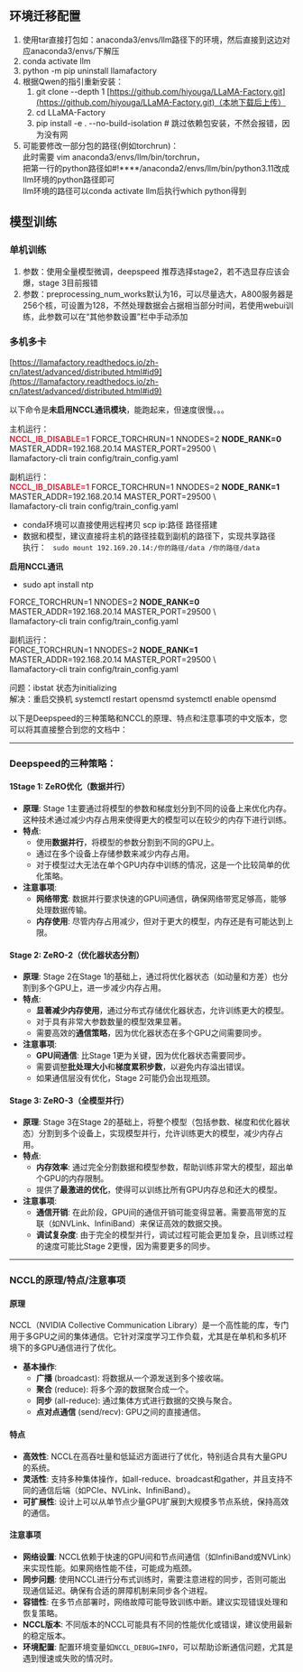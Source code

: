 ## 环境迁移配置
1. 使用tar直接打包如：anaconda3/envs/llm路径下的环境，然后直接到这边对应anaconda3/envs/下解压
2. conda activate llm
3. python -m pip uninstall llamafactory
4. 根据Qwen的指引重新安装：
    1. git clone --depth 1 [https://github.com/hiyouga/LLaMA-Factory.git](https://github.com/hiyouga/LLaMA-Factory.git)（本地下载后上传）
    2. cd LLaMA-Factory
    3. pip install -e .  --no-build-isolation  # 跳过依赖包安装，不然会报错，因为没有网
5. 可能要修改一部分包的路径(例如torchrun)：  
此时需要  vim anaconda3/envs/llm/bin/torchrun，  
把第一行的python路径如#!****/anaconda2/envs/llm/bin/python3.11改成llm环境的python路径即可  
llm环境的路径可以conda activate llm后执行which python得到



## 模型训练
### 单机训练
1. 参数：使用全量模型微调，deepspeed 推荐选择stage2，若不选显存应该会爆，stage 3目前报错
2. 参数：preprocessing_num_works默认为16，可以尽量选大，A800服务器是256个核，可设置为128，不然处理数据会占据相当部分时间，若使用webui训练，此参数可以在“其他参数设置”栏中手动添加

### 多机多卡
[https://llamafactory.readthedocs.io/zh-cn/latest/advanced/distributed.html#id9](https://llamafactory.readthedocs.io/zh-cn/latest/advanced/distributed.html#id9)



以下命令是**未启用NCCL通讯模块**，能跑起来，但速度很慢。。。

主机运行：  
**<font style="color:#DF2A3F;">NCCL_IB_DISABLE=1</font>** FORCE_TORCHRUN=1 NNODES=2 **NODE_RANK=0** MASTER_ADDR=192.168.20.14 MASTER_PORT=29500 \  
llamafactory-cli train config/train_config.yaml  


副机运行：  
**<font style="color:#DF2A3F;">NCCL_IB_DISABLE=1</font>** FORCE_TORCHRUN=1 NNODES=2 **NODE_RANK=1** MASTER_ADDR=192.168.20.14 MASTER_PORT=29500 \  
llamafactory-cli train config/train_config.yaml

+ conda环境可以直接使用远程拷贝 scp ip:路径 路径搭建
+ 数据和模型，建议直接将主机的路径挂载到副机的路径下，实现共享路径  
执行： ` sudo mount 192.169.20.14:/你的路径/data /你的路径/data`



**启用NCCL通讯**

+ sudo apt install ntp



FORCE_TORCHRUN=1 NNODES=2 **NODE_RANK=0** MASTER_ADDR=192.168.20.14 MASTER_PORT=29500 \  
llamafactory-cli train config/train_config.yaml  


副机运行：  
FORCE_TORCHRUN=1 NNODES=2 **NODE_RANK=1** MASTER_ADDR=192.168.20.14 MASTER_PORT=29500 \  
llamafactory-cli train config/train_config.yaml



问题：ibstat 状态为initializing  
解决：重启交换机 systemctl restart opensmd                systemctl enable opensmd



以下是Deepspeed的三种策略和NCCL的原理、特点和注意事项的中文版本，您可以将其直接整合到您的文档中：

---

### **Deepspeed的三种策略：**
#### 1**Stage 1: ZeRO优化（数据并行）**
+ **原理**: Stage 1主要通过将模型的参数和梯度划分到不同的设备上来优化内存。这种技术通过减少内存占用来使得更大的模型可以在较少的内存下进行训练。
+ **特点**:
    - 使用**数据并行**，将模型的参数分割到不同的GPU上。
    - 通过在多个设备上存储参数来减少内存占用。
    - 对于模型过大无法在单个GPU内存中训练的情况，这是一个比较简单的优化策略。
+ **注意事项**:
    - **网络带宽**: 数据并行要求快速的GPU间通信，确保网络带宽足够高，能够处理数据传输。
    - **内存使用**: 尽管内存占用减少，但对于更大的模型，内存还是有可能达到上限。

#### **Stage 2: ZeRO-2（优化器状态分割）**
+ **原理**: Stage 2在Stage 1的基础上，通过将优化器状态（如动量和方差）也分割到多个GPU上，进一步减少内存占用。
+ **特点**:
    - **显著减少内存使用**，通过分布式存储优化器状态，允许训练更大的模型。
    - 对于具有非常大参数数量的模型效果显著。
    - 需要高效的**通信策略**，因为优化器状态在多个GPU之间需要同步。
+ **注意事项**:
    - **GPU间通信**: 比Stage 1更为关键，因为优化器状态需要同步。
    - 需要调整**批处理大小**和**梯度累积步数**，以避免内存溢出错误。
    - 如果通信层没有优化，Stage 2可能仍会出现瓶颈。

#### **Stage 3: ZeRO-3（全模型并行）**
+ **原理**: Stage 3在Stage 2的基础上，将整个模型（包括参数、梯度和优化器状态）分割到多个设备上，实现模型并行，允许训练更大的模型，减少内存占用。
+ **特点**:
    - **内存效率**: 通过完全分割数据和模型参数，帮助训练非常大的模型，超出单个GPU的内存限制。
    - 提供了**最激进的优化**，使得可以训练比所有GPU内存总和还大的模型。
+ **注意事项**:
    - **通信开销**: 在此阶段，GPU间的通信开销可能变得显著。需要高带宽的互联（如NVLink、InfiniBand）来保证高效的数据交换。
    - **调试复杂度**: 由于完全的模型并行，调试过程可能会更加复杂，且训练过程的速度可能比Stage 2更慢，因为需要更多的同步。

---

### **NCCL的原理/特点/注意事项**
#### **原理**
NCCL（NVIDIA Collective Communication Library）是一个高性能的库，专门用于多GPU之间的集体通信。它针对深度学习工作负载，尤其是在单机和多机环境下的多GPU通信进行了优化。

+ **基本操作**:
    - **广播** (broadcast): 将数据从一个源发送到多个接收端。
    - **聚合** (reduce): 将多个源的数据聚合成一个。
    - **同步** (all-reduce): 通过集体方式进行数据的交换与聚合。
    - **点对点通信** (send/recv): GPU之间的直接通信。

#### **特点**
+ **高效性**: NCCL在高吞吐量和低延迟方面进行了优化，特别适合具有大量GPU的系统。
+ **灵活性**: 支持多种集体操作，如all-reduce、broadcast和gather，并且支持不同的通信后端（如PCIe、NVLink、InfiniBand）。
+ **可扩展性**: 设计上可以从单节点少量GPU扩展到大规模多节点系统，保持高效的通信。

#### **注意事项**
+ **网络设置**: NCCL依赖于快速的GPU间和节点间通信（如InfiniBand或NVLink）来实现性能。如果网络性能不佳，可能成为瓶颈。
+ **同步问题**: 使用NCCL进行分布式训练时，需要注意进程的同步，否则可能出现通信延迟。确保有合适的屏障机制来同步各个进程。
+ **容错性**: 在多节点部署时，网络故障可能导致训练中断。建议实现错误处理和恢复策略。
+ **NCCL版本**: 不同版本的NCCL可能具有不同的性能优化或错误，建议使用最新的稳定版本。
+ **环境配置**: 配置环境变量如`NCCL_DEBUG=INFO`，可以帮助诊断通信问题，尤其是遇到慢速或失败的情况时。

